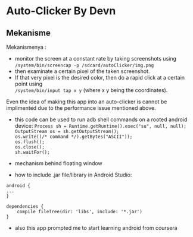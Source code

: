 # Auto-Clicker By Devn

## Mekanisme
Mekanismenya :

- monitor the screen at a constant rate by taking screenshots using  
  `/system/bin/screencap -p /sdcard/autoClicker/img.png`
- then examinate a certain pixel of the taken screenshot. 
- If that very pixel is the desired color, then do a rapid click at a certain point using  
  `/system/bin/input tap x y` (where x y being the coordinates).

Even the idea of making this app into an auto-clicker is cannot be implimented due to the performance issue mentioned above.

-  this code can be used to run adb shell commands on a rooted android device:
  `Process sh = Runtime.getRuntime().exec("su", null, null);`  
  `OutputStream os = sh.getOutputStream();`  
  `os.write((/* command */).getBytes("ASCII"));`  
  `os.flush();`  
  `os.close();`  
  `sh.waitFor();`
- mechanism behind floating window

-  how to include .jar file/library in Android Studio:

```
android {
...
}

dependencies {
    compile fileTree(dir: 'libs', include: '*.jar')
}
```

- also this app prompted me to start learning android from coursera
